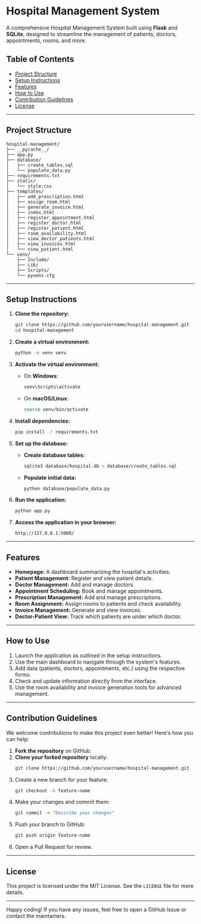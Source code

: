 
# Hospital Management System

A comprehensive Hospital Management System built using **Flask** and **SQLite**, designed to streamline the management of patients, doctors, appointments, rooms, and more.

## Table of Contents

- [Project Structure](#project-structure)
- [Setup Instructions](#setup-instructions)
- [Features](#features)
- [How to Use](#how-to-use)
- [Contribution Guidelines](#contribution-guidelines)
- [License](#license)

---

## Project Structure

```plaintext
hospital-management/
├── __pycache__/
├── app.py
├── database/
│   ├── create_tables.sql
│   └── populate_data.py
├── requirements.txt
├── static/
│   └── style.css
├── templates/
│   ├── add_prescription.html
│   ├── assign_room.html
│   ├── generate_invoice.html
│   ├── index.html
│   ├── register_appointment.html
│   ├── register_doctor.html
│   ├── register_patient.html
│   ├── room_availability.html
│   ├── view_doctor_patients.html
│   ├── view_invoices.html
│   └── view_patient.html
└── venv/
    ├── Include/
    ├── Lib/
    ├── Scripts/
    └── pyvenv.cfg
```

---

## Setup Instructions

1. **Clone the repository:**
   ```bash
   git clone https://github.com/yourusername/hospital-management.git
   cd hospital-management
   ```

2. **Create a virtual environment:**
   ```bash
   python -m venv venv
   ```

3. **Activate the virtual environment:**
   - On **Windows**:
     ```bash
     venv\Scripts\activate
     ```
   - On **macOS/Linux**:
     ```bash
     source venv/bin/activate
     ```

4. **Install dependencies:**
   ```bash
   pip install -r requirements.txt
   ```

5. **Set up the database:**
   - **Create database tables:**
     ```bash
     sqlite3 database/hospital.db < database/create_tables.sql
     ```
   - **Populate initial data:**
     ```bash
     python database/populate_data.py
     ```

6. **Run the application:**
   ```bash
   python app.py
   ```

7. **Access the application in your browser:**
   ```
   http://127.0.0.1:5000/
   ```

---

## Features

- **Homepage:** A dashboard summarizing the hospital's activities.
- **Patient Management:** Register and view patient details.
- **Doctor Management:** Add and manage doctors.
- **Appointment Scheduling:** Book and manage appointments.
- **Prescription Management:** Add and manage prescriptions.
- **Room Assignment:** Assign rooms to patients and check availability.
- **Invoice Management:** Generate and view invoices.
- **Doctor-Patient View:** Track which patients are under which doctor.

---

## How to Use

1. Launch the application as outlined in the setup instructions.
2. Use the main dashboard to navigate through the system's features.
3. Add data (patients, doctors, appointments, etc.) using the respective forms.
4. Check and update information directly from the interface.
5. Use the room availability and invoice generation tools for advanced management.

---

## Contribution Guidelines

We welcome contributions to make this project even better! Here's how you can help:

1. **Fork the repository** on GitHub.
2. **Clone your forked repository** locally:
   ```bash
   git clone https://github.com/yourusername/hospital-management.git
   ```
3. Create a new branch for your feature:
   ```bash
   git checkout -b feature-name
   ```
4. Make your changes and commit them:
   ```bash
   git commit -m "Describe your changes"
   ```
5. Push your branch to GitHub:
   ```bash
   git push origin feature-name
   ```
6. Open a Pull Request for review.

---

## License

This project is licensed under the MIT License. See the `LICENSE` file for more details.

---

Happy coding! If you have any issues, feel free to open a GitHub Issue or contact the maintainers.
